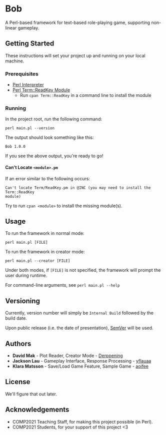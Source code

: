 # Bob 

A Perl-based framework for text-based role-playing game, supporting non-linear
gameplay.

## Getting Started

These instructions will set your project up and running on your local machine.

### Prerequisites

* [Perl Interpreter](https://www.perl.org/get.html)
* [Perl Term::ReadKey Module](http://search.cpan.org/~jstowe/TermReadKey-2.37/ReadKey_pm.PL)
    * Run `cpan Term::ReadKey` in a command line to install the module

### Running

In the project root, run the following command:
```
perl main.pl --version
```

The output should look something like this:
```
Bob 1.0.0
```

If you see the above output, you're ready to go!

#### Can't Locate `<module>.pm`

If an error similar to the following occurs:
```
Can't locate Term/ReadKey.pm in @INC (you may need to install the Term::ReadKey
module)
```

Try to run `cpan <module>` to install the missing module(s).

## Usage

To run the framework in normal mode:
```
perl main.pl [FILE]
```

To run the framework in creator mode:
```
perl main.pl --creator [FILE]
```

Under both modes, if `[FILE]` is not specified, the framework will prompt the 
user during runtime.

For command-line arguments, see `perl main.pl --help`

## Versioning

Currently, version number will simply be `Internal Build` followed by the build
date.

Upon public release (i.e. the date of presentation), 
[SemVer](http://semver.org/) will be used.

## Authors

* **David Mak** - Plot Reader, Creator Mode - 
[Derppening](https://github.com/Derppening)
* **Jackson Lau** - Gameplay Interface, Response Processing - 
[yflauaa](https://github.com/yflauaa)
* **Klara Matsson** - Save/Load Game Feature, Sample Game - 
[aoifee](https://github.com/aoifee)

## License

We'll figure that out later.

## Acknowledgements

* COMP2021 Teaching Staff, for making this project possible (in Perl).
* COMP2021 Students, for your support of this project <3

